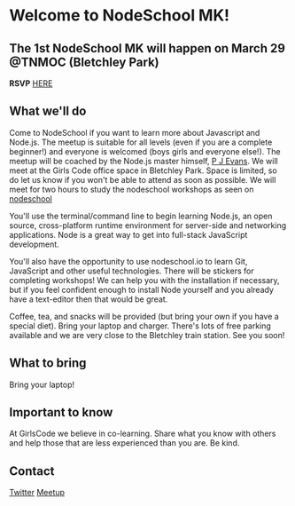 # Welcome to NodeSchool MK!

## The 1st NodeSchool MK will happen on March 29 @TNMOC (Bletchley Park)
**RSVP** [HERE](https://www.meetup.com/Girls-Code-Learn-to-Code-with-Other-Girls-and-Women/events/248726005/)

## What we'll do
Come to NodeSchool if you want to learn more about Javascript and Node.js. The meetup is suitable for all levels (even if you are a complete beginner!) and everyone is welcomed (boys girls and everyone else!). The meetup will be coached by the Node.js master himself, [P J Evans](https://twitter.com/mrpjevans?lang=en). We will meet at the Girls Code office space in Bletchley Park. Space is limited, so do let us know if you won't be able to attend as soon as possible. We will meet for two hours to study the nodeschool workshops as seen on [nodeschool](https://nodeschool.io/)

You'll use the terminal/command line to begin learning Node.js, an open source, cross-platform runtime environment for server-side and networking applications. Node is a great way to get into full-stack JavaScript development.

You'll also have the opportunity to use nodeschool.io to learn Git, JavaScript and other useful technologies. There will be stickers for completing workshops! We can help you with the installation if necessary, but if you feel confident enough to install Node yourself and you already have a text-editor then that would be great.

Coffee, tea, and snacks will be provided (but bring your own if you have a special diet). Bring your laptop and charger. There's lots of free parking available and we are very close to the Bletchley train station. See you soon!

## What to bring
Bring your laptop!

## Important to know
At GirlsCode we believe in co-learning. Share what you know with others and help those that are less experienced than you are. Be kind.

## Contact
[Twitter](https://twitter.com/GirlsCodeMK)
[Meetup](https://www.meetup.com/Girls-Code-Learn-to-Code-with-Other-Girls-and-Women/)
